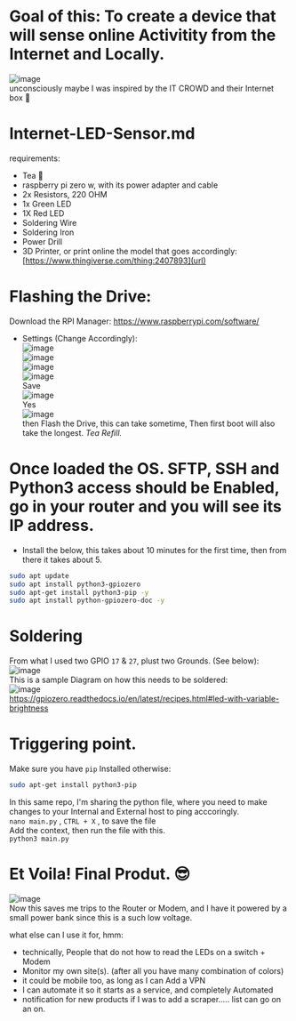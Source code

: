 # Goal of this: To create a device that will sense online Activitity from the Internet and Locally.
![image](https://github.com/ivanjrt/Internet-LED-Sensor.md/assets/44326428/c86fe691-88b7-4fea-aece-5fec74d5a95d) <br/>
unconsciously maybe I was inspired by the IT CROWD and their Internet box 🤣 <br/>

# Internet-LED-Sensor.md
requirements:
- Tea 🍵
- raspberry pi zero w, with its power adapter and cable
- 2x Resistors, 220 OHM
- 1x Green LED
- 1X Red LED
- Soldering Wire
- Soldering Iron
- Power Drill
- 3D Printer, or print online the model that goes accordingly: [https://www.thingiverse.com/thing:2407893](url) <br/>

# Flashing the Drive:
Download the RPI Manager: https://www.raspberrypi.com/software/ <br/>
* Settings (Change Accordingly): <br/>
![image](https://github.com/ivanjrt/Internet-LED-Sensor.md/assets/44326428/5e5be6d5-4b3b-43ad-a12d-f4fa7821d2e5) <br/>
![image](https://github.com/ivanjrt/Internet-LED-Sensor.md/assets/44326428/ec797201-99e4-40d4-bbde-f4d2c4dc570b) <br/>
![image](https://github.com/ivanjrt/Internet-LED-Sensor.md/assets/44326428/6bb9f723-d86e-4cc1-a1f3-f77ddd04236e) <br/>
![image](https://github.com/ivanjrt/Internet-LED-Sensor.md/assets/44326428/0f972ad8-c3f4-4fad-a941-69bfc623adab) <br/>
Save <br/>
![image](https://github.com/ivanjrt/Internet-LED-Sensor.md/assets/44326428/3ddbe8e5-2fad-4ffd-9c38-39f3254e2e2c) <br/>
Yes <br/>
![image](https://github.com/ivanjrt/Internet-LED-Sensor.md/assets/44326428/605324cd-14f3-4b2d-9356-ff803ec15a4a) <br/>
then Flash the Drive, this can take sometime, Then first boot will also take the longest. _Tea Refill._


# Once loaded the OS. SFTP, SSH and Python3 access should be Enabled, go in your router and you will see its IP address.  <br/>
- Install the below,  this takes about 10 minutes for the first time, then from there it takes about 5. <br/>
```bash
sudo apt update
sudo apt install python3-gpiozero
sudo apt-get install python3-pip -y
sudo apt install python-gpiozero-doc -y
```

# Soldering
From what I used two GPIO `17` & `27`, plust two Grounds. (See below): <br/>
![image](https://github.com/ivanjrt/Internet-LED-Sensor.md/assets/44326428/7be1066a-0efe-44da-abf9-d2c86cd07c0a) <br/>
This is a sample Diagram on how this needs to be soldered: <br/>
![image](https://github.com/ivanjrt/Internet-LED-Sensor.md/assets/44326428/b12d7cb5-e7d1-4883-9fb1-56256db360a4) <br/>
https://gpiozero.readthedocs.io/en/latest/recipes.html#led-with-variable-brightness  <br/>

# Triggering point.
Make sure you have `pip` Installed otherwise:   <br/>
```bash
sudo apt-get install python3-pip
```
In this same repo, I'm sharing the python file, where you need to make changes to your Internal and External host to ping acccoringly.  <br/>
`nano main.py` , `CTRL + X`  ,  to save the file  <br/>
Add the context, then run the file with this.  <br/>
```python3 main.py```  <br/>

# Et Voila! Final Produt. 😎
![image](https://github.com/ivanjrt/Internet-LED-Sensor.md/assets/44326428/363f0e74-7d56-4a4f-ae96-8383e0d529eb)  <br/>
Now this saves me trips to the Router or Modem, and I have it powered by a small power bank since this is a such low voltage.

what else can I use it for, hmm: <br/>
- technically, People that do not how to read the LEDs on a switch + Modem
- Monitor my own site(s). (after all you have many combination of colors)
- it could be mobile too, as long as I can Add a VPN
- I can automate it so it starts as a service, and completely  Automated
- notification for new products if I was to add a scraper..... list can go on an on.
